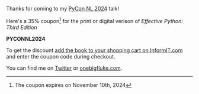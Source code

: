 Thanks for coming to my [PyCon NL 2024](https://pycon-nl.org/) talk!

Here's a 35% coupon[^1] for the print or digital verison of *Effective Python: Third Edition*

**PYCONNL2024**

To get the discount [add the book to your shopping cart on InformIT.com](https://click.linksynergy.com/deeplink?id=YvEWtFaKGwg&mid=24808&murl=https%3A%2F%2Fwww.informit.com%2Fstore%2Feffective-python-125-specific-ways-to-write-better-9780138172183) and enter the coupon code during checkout.

You can find me on [Twitter](https://x.com/haxor) or [onebigfluke.com](https://onebigfluke.com).

[^1]: The coupon expires on November 10th, 2024

